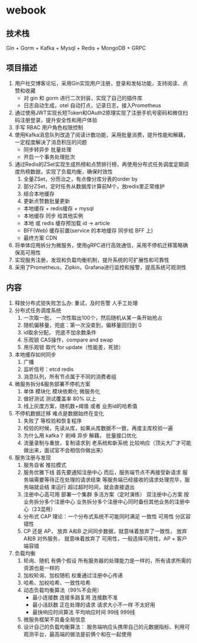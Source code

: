 # webook

## 技术栈
Gin + Gorm + Kafka + Mysql + Redis + MongoDB + GRPC

## 项目描述

1. 用户社交博客论坛，采用Gin实现用户注册，登录和发帖功能，支持阅读、点赞和收藏
   - 对 gin 和 gorm 进行二次封装，实现了自己的插件库
   - 日志自动生成，otel 自动打点，记录日志，接入Prometheus
2. 通过使用JWT实现长短Token和OAuth2原理实现了注册手机号密码和微信扫码注册登录，提升安全性和用户体验
3. 手写 RBAC 用户角色权限控制
4. 使用Kafka消息队列改造了阅读计数功能，采用批量消费，提升性能和解藕，一定程度解决了消息积压的问题
   - 同步转异步 批量处理
   - 开启一个事务处理批次
5. 通过Redis的ZSet实现生成热榜和点赞排行榜，再使用分布式任务调度定期调度热榜数据，实现了负载均衡，确保时效性
   1. 全量ZSet，分而治之，有点像分库分表的order by
   2. 部分ZSet，定时任务从数据库计算前M个，放redis里正常维护
   3. 结合本地缓存
   4. 更新点赞数批量更新
   - 本地缓存 + redis缓存 + mysql
   - 本地缓存 同步 给其他实例
   - 本地 或 redis 缓存预加载 id -> article
   - BFF(Web) 缓存前置(service 的本地缓存 同步给 BFF 上)
   - 最终方案 CDN
6. 将单体应用拆分为微服务，使用gRPC进行高效通信，采用不停机迁移策略确保高可用性
7. 实现服务注册，发现和负载均衡机制，提升系统的可扩展性和可靠性
8. 采用了Prometheus，Zipkin，Grafana进行监控和报警，提高系统可观测性

## 内容
1. 释放分布式锁失败怎么办: 重试，及时告警 人手工处理
2. 分布式任务调度系统
   1. 一次取一批， 一次性取出100个，然后随机从某一条开始抢占
   2. 随机偏移量，兜底：第一次没查到，偏移量回归到 0
   3. id取余分配， 兜底不加余数条件
   4. 乐观锁 CAS操作，compare and swap
   5. 用乐观锁 取代 for update（性能差，死锁）
3. 本地缓存如何同步
   1. 广播
   2. 监听信号：etcd redis
   3. 消息队列，所有节点属于不同的消费者组
4. 微服务拆分&服务部署不停机方案
   1. 单体 模块化 模块依赖化 微服务化
   2. 做好测试 测试覆盖率 80% 以上
   3. 线上灰度方案，随机数+阈值 或者 业务id的哈希值
5. 不停机数据迁移 难点是数据始终在变化
   1.  失败了 等校验和恢复程序
   2.  校验的时候，先读从库，如果从库数据不一致，再度主库校验一遍
   3.  为什么用 kafka？ 削峰 异步 解藕， 批量接口优化
   4.  流量录制与重放，复制请求到 老系统和新系统 比较响应（顶尖大厂才可能做出来，面试官不会相信你做出来）
6. 服务注册与发现
   1. 服务自省  推拉模式
   2. 服务优雅下线 首先要通知注册中心 而后，服务端节点不再接受新请求 服务端需要等待正在处理的请求结束 等服务端已经接收的请求处理完毕，服务端就会结
      束运行 超过超时时间，就会直接退出
   3. 注册中心高可用 部署一个集群 多活方案（定时演练） 双注册中心方案 按业务拆分多个注册中心 业务拆分多个注册中心同时备份其他业务的注册中心（23混用） 
   4. 分布式 CAP 理论：一个分布式系统不可能同时满足 一致性 可用性 分区容错性
   5. CP 还是 AP， 放弃 A和B 之间同步数据，就意味着放弃了一致性， 放弃 A和B 对外服务， 就意味着放弃了 可用性，一般选择可用性，AP + 客户端容错
7. 负载均衡
   1. 轮询、随机 有俩个假设 所有服务器的处理能力是一样的，所有请求所需的资源也是一样的
   2. 加权轮询、加权随机 权重通过注册中心传递
   3. 哈希、加权哈希、一致性哈希
   4. 动态负载均衡算法（99%不会用）
      - 最小连接数 连接多路复用 连接数不准
      - 最小活跃数 正在处理的请求 请求大小不一样 不太好用
      - 最快响应时间算法 平均响应时间 99线 999线
   5. 微服务框架不具备全局信息
   6. 设计自己的负载均衡算法： 服务端响应头携带自己的元数据指标、利用可观测平台，最高端的做法是前俩个和在一起使用